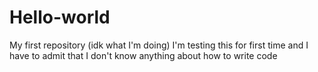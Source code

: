 # Hello-world
My first repository (idk what I'm doing) 
I'm testing this for first time and I have to admit that I don't know anything about how to write code
